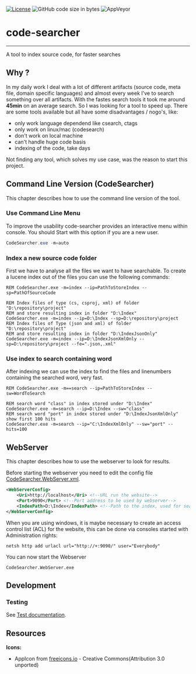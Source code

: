 [![License](https://img.shields.io/github/license/koepalex/code-searcher?style=flat-square)](https://github.com/koepalex/code-searcher/blob/master/LICENSE)
![GitHub code size in bytes](https://img.shields.io/github/languages/code-size/koepalex/code-searcher)
![AppVeyor](https://img.shields.io/appveyor/ci/koepalex/code-searcher?style=flat-square)

# code-searcher
-------
A tool to index source code, for faster searches

## Why ?
In my daily work I deal with a lot of different artifacts (source code, meta file, domain specific languages) and almost every week I've to search something over all artifacts. With the fastes search tools it took me around **45min** on an average search. So I was looking for a tool to speed up.
There are some tools available but all have some disadvantages / nogo's, like:
* only work language dependend like csearch, ctags
* only work on linux/mac (codesearch)
* don't work on local machine
* can't handle huge code basis
* indexing of the code, take days

Not finding any tool, which solves my use case, was the reason to start this project. 

## Command Line Version (CodeSearcher)
This chapter describes how to use the command line version of the tool.

### Use Command Line Menu
To improve the usability code-searcher provides an interactive menu within console. You should Start with this option if you are a new user.

```powershell
CodeSearcher.exe -m=auto
```

### Index a new source code folder
First we have to analyse all the files we want to have searchable. To create a lucene index out of the files you can use the following commands: 
```batchfile
REM CodeSearcher.exe -m=index --ip=PathToStoreIndex --sp=PathOfSourceCode

REM Index files of type (cs, csproj, xml) of folder "D:\repository\project" 
REM and store resulting index in folder "D:\Index"
CodeSearcher.exe -m=index --ip=D:\Index --sp=D:\repository\project
REM Index files of Type (json and xml) of folder "D:\repository\project"
REM and store resulting index in folder "D:\IndexJsonOnly"
CodeSearcher.exe -m=index --ip=D:\IndexJsonXmlOnly --sp=D:\repository\project --fe=".json,.xml"
```

### Use index to search containing word
After indexing we can use the index to find the files and linenumbers containing the searched word, very fast.
```batchfile
REM CodeSearcher.exe -m==search --ip=PathToStoreIndex --sw=WordToSearch

REM search word "class" in index stored under "D:\Index"
CodeSearcher.exe -m=search --ip=D:\Index --sw="class"
REM search word "port" in index stored under "D:\IndexJsonXmlOnly" show first 100 hits
CodeSearcher.exe -m=search --ip="C:\IndexXmlOnly" --sw="port" --hits=100
```

## WebServer
This chapter describes how to use the webserver to look for results.

Before starting the webserver you need to edit the config file [CodeSearcher.WebServer.xml](./CodeSearcher.WebServer/Config/CodeSearcher.WebServer.xml).
```xml
<WebServerConfig>
	<Uri>http://localhost</Uri> <!--URL run the website-->
	<Port>9090</Port> <!--Port address to be used by webserver-->
	<IndexPath>D:\Index</IndexPath> <!--Path to the index, used for searching-->
</WebServerConfig>
```
When you are using windows, it is maybe necessary to create an access control list (ACL) for the website, this can be done via consoles started with Administration rights:
```batchfile
netsh http add urlacl url="http://+:9090/" user="Everybody"
```
You can now start the Webserver
```
CodeSearcher.WebServer.exe
```

## Development
### Testing
See [Test documentation](./_docs/tests.md).

## Resources
**Icons:**
* AppIcon from [freeicons.io](https://www.freeicons.io/business-seo-elements/head-magnifying-glass-mind-search-icon-38244) - Creative Commons(Attribution 3.0 unported)
